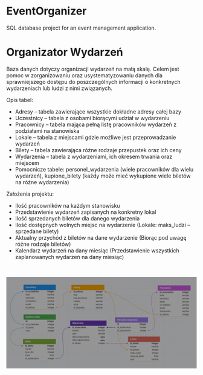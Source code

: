 # EventOrganizer
SQL database project for an event management application. 

# Organizator Wydarzeń  
  Baza danych dotyczy organizacji wydarzeń na małą skalę. Celem jest pomoc w zorganizowaniu
oraz usystematyzowaniu danych dla sprawniejszego dostępu do poszczególnych informacji o
konkretnych wydarzeniach lub ludzi z nimi związanych.  

Opis tabel:  
- Adresy – tabela zawierające wszystkie dokładne adresy całej bazy
- Uczestnicy – tabela z osobami biorącymi udział w wydarzeniu
- Pracownicy – tabela mająca pełną listę pracowników wydarzeń z podziałami na stanowiska
- Lokale – tabela z miejscami gdzie możliwe jest przeprowadzanie wydarzeń
- Bilety – tabela zawierająca różne rodzaje przepustek oraz ich ceny
- Wydarzenia – tabela z wydarzeniami, ich okresem trwania oraz miejscem
- Pomocnicze tabele: personel_wydarzenia (wiele pracowników dla wielu wydarzeń), kupione_bilety (każdy może mieć wykupione wiele biletów na różne wydarzenia)

Założenia projektu:  
- Ilość pracowników na każdym stanowisku
- Przedstawienie wydarzeń zapisanych na konkretny lokal
- Ilość sprzedanych biletów dla danego wydarzenia
- Ilość dostępnych wolnych miejsc na wydarzenie (Lokale: maks_ludzi – sprzedane bilety)
- Aktualny przychód z biletów na dane wydarzenie (Biorąc pod uwagę różne rodzaje biletów)
- Kalendarz wydarzeń na dany miesiąc (Przedstawienie wszystkich zaplanowanych wydarzeń na dany miesiąc)
<br>

![Screenshot of project diagram.](https://github.com/Hapyy2/EventOrganizer/blob/main/diagram.png)
